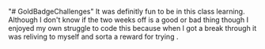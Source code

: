 "# GoldBadgeChallenges" 
It was definitly fun to be in this class learning. Although I don't know if the two weeks off is a good or bad thing though
I enjoyed my own struggle to code this because when I got a break through it was reliving to myself and sorta a reward for trying .
